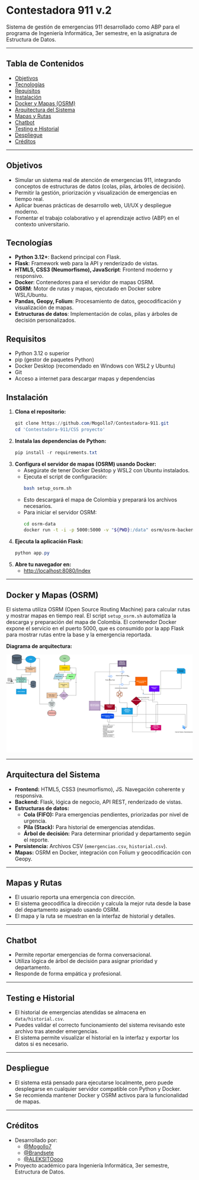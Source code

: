 # Contestadora 911 v.2

Sistema de gestión de emergencias 911 desarrollado como ABP para el programa de Ingeniería Informática, 3er semestre, en la asignatura de Estructura de Datos.

---

## Tabla de Contenidos
- [Objetivos](#objetivos)
- [Tecnologías](#tecnologías)
- [Requisitos](#requisitos)
- [Instalación](#instalación)
- [Docker y Mapas (OSRM)](#docker-y-mapas-osrm)
- [Arquitectura del Sistema](#arquitectura-del-sistema)
- [Mapas y Rutas](#mapas-y-rutas)
- [Chatbot](#chatbot)
- [Testing e Historial](#testing-e-historial)
- [Despliegue](#despliegue)
- [Créditos](#créditos)

---

## Objetivos
- Simular un sistema real de atención de emergencias 911, integrando conceptos de estructuras de datos (colas, pilas, árboles de decisión).
- Permitir la gestión, priorización y visualización de emergencias en tiempo real.
- Aplicar buenas prácticas de desarrollo web, UI/UX y despliegue moderno.
- Fomentar el trabajo colaborativo y el aprendizaje activo (ABP) en el contexto universitario.

## Tecnologías
- **Python 3.12+**: Backend principal con Flask.
- **Flask**: Framework web para la API y renderizado de vistas.
- **HTML5, CSS3 (Neumorfismo), JavaScript**: Frontend moderno y responsivo.
- **Docker**: Contenedores para el servidor de mapas OSRM.
- **OSRM**: Motor de rutas y mapas, ejecutado en Docker sobre WSL/Ubuntu.
- **Pandas, Geopy, Folium**: Procesamiento de datos, geocodificación y visualización de mapas.
- **Estructuras de datos**: Implementación de colas, pilas y árboles de decisión personalizados.

## Requisitos
- Python 3.12 o superior
- pip (gestor de paquetes Python)
- Docker Desktop (recomendado en Windows con WSL2 y Ubuntu)
- Git
- Acceso a internet para descargar mapas y dependencias

## Instalación
1. **Clona el repositorio:**
   ```powershell
   git clone https://github.com/Mogollo7/Contestadora-911.git
   cd 'Contestadora-911/CSS proyecto'
   ```
2. **Instala las dependencias de Python:**
   ```powershell
   pip install -r requirements.txt
   ```
3. **Configura el servidor de mapas (OSRM) usando Docker:**
   - Asegúrate de tener Docker Desktop y WSL2 con Ubuntu instalados.
   - Ejecuta el script de configuración:
     ```bash
     bash setup_osrm.sh
     ```
   - Esto descargará el mapa de Colombia y preparará los archivos necesarios.
   - Para iniciar el servidor OSRM:
     ```bash
     cd osrm-data
     docker run -t -i -p 5000:5000 -v "${PWD}:/data" osrm/osrm-backend osrm-routed --algorithm mld /data/colombia-latest.osrm
     ```
4. **Ejecuta la aplicación Flask:**
   ```powershell
   python app.py
   ```
5. **Abre tu navegador en:**
   - [http://localhost:8080/Index](http://localhost:8080/Index)

---

## Docker y Mapas (OSRM)
El sistema utiliza OSRM (Open Source Routing Machine) para calcular rutas y mostrar mapas en tiempo real. El script `setup_osrm.sh` automatiza la descarga y preparación del mapa de Colombia. El contenedor Docker expone el servicio en el puerto 5000, que es consumido por la app Flask para mostrar rutas entre la base y la emergencia reportada.

**Diagrama de arquitectura:**

![Diagrama de arquitectura](CSS%20proyecto/static/img/diagrama.png)

---

## Arquitectura del Sistema
- **Frontend:** HTML5, CSS3 (neumorfismo), JS. Navegación coherente y responsiva.
- **Backend:** Flask, lógica de negocio, API REST, renderizado de vistas.
- **Estructuras de datos:**
  - **Cola (FIFO):** Para emergencias pendientes, priorizadas por nivel de urgencia.
  - **Pila (Stack):** Para historial de emergencias atendidas.
  - **Árbol de decisión:** Para determinar prioridad y departamento según el reporte.
- **Persistencia:** Archivos CSV (`emergencias.csv`, `historial.csv`).
- **Mapas:** OSRM en Docker, integración con Folium y geocodificación con Geopy.

---

## Mapas y Rutas
- El usuario reporta una emergencia con dirección.
- El sistema geocodifica la dirección y calcula la mejor ruta desde la base del departamento asignado usando OSRM.
- El mapa y la ruta se muestran en la interfaz de historial y detalles.

---

## Chatbot
- Permite reportar emergencias de forma conversacional.
- Utiliza lógica de árbol de decisión para asignar prioridad y departamento.
- Responde de forma empática y profesional.

---

## Testing e Historial
- El historial de emergencias atendidas se almacena en `data/historial.csv`.
- Puedes validar el correcto funcionamiento del sistema revisando este archivo tras atender emergencias.
- El sistema permite visualizar el historial en la interfaz y exportar los datos si es necesario.

---

## Despliegue
- El sistema está pensado para ejecutarse localmente, pero puede desplegarse en cualquier servidor compatible con Python y Docker.
- Se recomienda mantener Docker y OSRM activos para la funcionalidad de mapas.

---

## Créditos
- Desarrollado por:
  - [@Mogollo7](https://github.com/Mogollo7)
  - [@Brandsete](https://github.com/Brandsete)
  - [@ALEKSITOooo](https://github.com/ALEKSITOooo)
- Proyecto académico para Ingeniería Informática, 3er semestre, Estructura de Datos.


